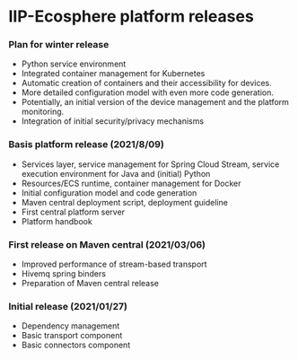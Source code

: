 # IIP-Ecosphere platform releases

### Plan for winter release
* Python service environment
* Integrated container management for Kubernetes
* Automatic creation of containers and their accessibility for devices.
* More detailed configuration model with even more code generation.
* Potentially, an initial version of the device management and the platform monitoring.
* Integration of initial security/privacy mechanisms

### Basis platform release (2021/8/09)
* Services layer, service management for Spring Cloud Stream, service execution environment for Java and (initial) Python
* Resources/ECS runtime, container management for Docker
* Initial configuration model and code generation
* Maven central deployment script, deployment guideline
* First central platform server
* Platform handbook

### First release on Maven central (2021/03/06)
* Improved performance of stream-based transport 
* Hivemq spring binders
* Preparation of Maven central release

### Initial release (2021/01/27)
* Dependency management
* Basic transport component
* Basic connectors component